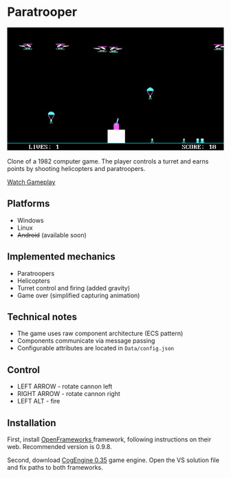 Paratrooper
===================
![logo](Data/screenshot.png)

Clone of a 1982 computer game. The player controls a turret and earns points by shooting helicopters and paratroopers.

<a href="http://www.youtube.com/watch?feature=player_embedded&v=32I-xNd4JNg
" target="_blank">Watch Gameplay</a>

## Platforms
* Windows
* Linux
* <del>Android</del> (available soon)

## Implemented mechanics
* Paratroopers
* Helicopters
* Turret control and firing (added gravity)
* Game over (simplified capturing animation)

## Technical notes
* The game uses raw component architecture (ECS pattern)
* Components communicate via message passing
* Configurable attributes are located in <code>Data/config.json</code>

## Control
* LEFT ARROW - rotate cannon left
* RIGHT ARROW - rotate cannon right
* LEFT ALT - fire

## Installation

First, install <a href="https://openframeworks.cc/" target="_blank">OpenFrameworks </a> framework, following instructions on their web. Recommended version is 0.9.8.

Second, download <a href="https://github.com/dodoknight/CogEngine/releases/tag/0.35" target="_blank">CogEngine 0.35</a> game engine. Open the VS solution file and fix paths to both frameworks.
